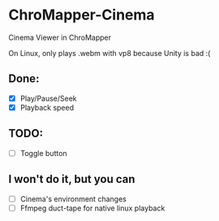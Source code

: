 # ChroMapper-Cinema
Cinema Viewer in ChroMapper

On Linux, only plays .webm with vp8 because Unity is bad :(

## Done:

- [x] Play/Pause/Seek
- [x] Playback speed

## TODO:

- [ ] Toggle button

## I won't do it, but you can

- [ ] Cinema's environment changes
- [ ] Ffmpeg duct-tape for native linux playback
